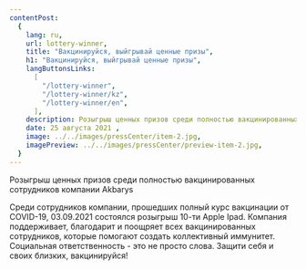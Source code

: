 ```yaml
---
contentPost:
  {
    lang: ru,
    url: lottery-winner,
    title: "Вакцинируйся, выйгрывай ценные призы",
    h1: "Вакцинируйся, выйгрывай ценные призы",
    langButtonsLinks:
      [
        "/lottery-winner",
        "/lottery-winner/kz",
        "/lottery-winner/en",
      ],
    description: Розыгрыш ценных призов среди полностью вакцинированных...,
    date: 25 августа 2021 ,
    image: ../../images/pressCenter/item-2.jpg,
    imagePreview: ../../images/pressCenter/preview-item-2.jpg,
  }
---
```


Розыгрыш ценных призов среди полностью вакцинированных сотрудников компании Akbarys

Среди сотрудников компании, прошедших полный курс вакцинации от COVID-19, 03.09.2021 состоялся розыгрыш 10-ти Apple Ipad. Компания поддерживает, благодарит и поощряет всех вакцинированных сотрудников, которые помогают создать коллективный иммунитет. Социальная ответственность - это не просто слова. Защити себя и своих близких, вакцинируйся!

